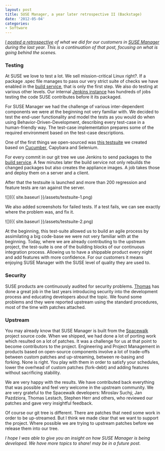 ```yaml
---
layout: post
title: SUSE Manager, a year later retrospective II (Backstage)
date: '2012-05-04'
categories:
- Software
---
```


_[I posted a retrospective](http://duncan.mac-vicar.com/2012/05/03/suse-manager-a-year-later-retrospective/) of what we did for our customers in [SUSE Manager](http://www.suse.com/de-de/products/suse-manager/) during the last year. This is a continuation of that post, focusing on what is going behind the scenes._

### Testing

At SUSE we love to test a lot. We sell mission-critical Linux right?. If a package .spec file manages to pass our very strict suite of checks we have enabled in the [build service](//build.opensuse.org), that is only the first step. We also do testing at various other levels. Our internal [Jenkins instance](http://jenkins-ci.org) has hundreds of jobs testing the code SUSE contributes before it its packaged.

For SUSE Manager we had the challenge of various inter-dependent components we were at the beginning not very familiar with. We decided to test the end-user functionality and model the tests as you would do when using Behavior-Driven-Development, describing every test-case in a human-friendly way. The test-case implementation prepares some of the required environment based on the test-case descriptions.

One of the first things we open-sourced was [this testsuite](https://github.com/SUSE/spacewalk-testsuite-base) we created based on [Cucumber](http://cukes.info/), Capybara and Selenium.

For every commit in our git tree we use Jenkins to send packages to the [build service](http://www.open-build-service.org). A few minutes later the build service not only rebuilds the changed packages but also creates the appliance images. A job takes those and deploy them on a server and a client.

After that the testsuite is launched and more than 200 regression and feature tests are ran against the server.

![]({{ site.baseurl }}/assets/testsuite-1.png)

We also added screenshots for failed tests. If a test fails, we can see exactly where the problem was, and fix it.

![]({{ site.baseurl }}/assets/testsuite-2.png)

At the beginning, this test-suite allowed us to build an agile process by assimilating a big code-base we were not very familiar with at the beginning. Today, where we are already contributing to the upstream project, the test-suite is one of the building blocks of our continuous integration process. Allowing us to have a shippable product every night and add features with more confidence. For our customers it means enjoying SUSE Manager with the SUSE level of quality they are used to.

### Security

SUSE products are continuously audited for security problems. [Thomas](http://thetoms-random-thoughts.blogspot.de/2011/06/suse-manager-security-update.html/) has done a great job in the last years introducing security into the development process and educating developers about the topic. We found some problems and they were reported upstream using the standard procedures, most of the time with patches attached.

### Upstream

You may already know that SUSE Manager is built from the [Spacewalk](http://spacewalk.redhat.com/) project source code. When we shipped, we had done a lot of porting work which resulted on a lot of patches. It was a challenge for us at that point to become contributors to the project. Engineering and Project Management in products based on open-source components involve a lot of trade-offs between custom patches and up-streaming, between re-basing and forking. None is right. You play with them in order to satisfy your schedules, lower the overhead of custom patches (fork-debt) and adding features without sacrificing stability.

We are very happy with the results. We have contributed back everything that was possible and feel very welcome in the upstream community. We are very grateful to the Spacewalk developers: Miroslav Suchý, Jan Pazdziora, Thomas Lestach, Stephen Herr and others, who reviewed our patches and gave very insightful feedback.

Of course our git tree is different. There are patches that need some work in order to be up-streamed. But I think we made clear that we want to support the project. Where possible we are trying to upstream patches before we release them into our tree.

_I hope I was able to give you an insight on how SUSE Manager is being developed. We have more topics to share! may be in a future post._

